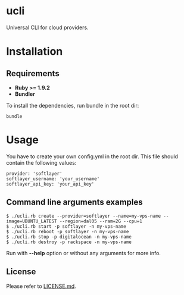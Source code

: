 # ucli

Universal CLI for cloud providers.

# Installation
## Requirements

* **Ruby >= 1.9.2**
* **Bundler**

To install the dependencies, run bundle in the root dir:

    bundle

# Usage

You have to create your own config.yml in the root dir.
This file should contain the following values:

    provider: 'softlayer'
    softlayer_username: 'your_username'
    softlayer_api_key: 'your_api_key'

## Command line arguments examples

    $ ./ucli.rb create --provider=softlayer --name=my-vps-name --image=UBUNTU_LATEST --region=dal05 --ram=2G --cpu=1
    $ ./ucli.rb start -p softlayer -n my-vps-name
    $ ./ucli.rb reboot -p softlayer -n my-vps-name
    $ ./ucli.rb stop -p digitalocean -n my-vps-name
    $ ./ucli.rb destroy -p rackspace -n my-vps-name

Run with **--help** option or without any arguments for more info.

## License

Please refer to [LICENSE.md](LICENSE.md).